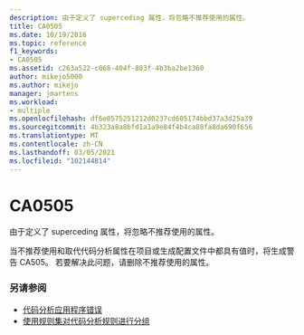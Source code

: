 ```yaml
---
description: 由于定义了 superceding 属性，将忽略不推荐使用的属性。
title: CA0505
ms.date: 10/19/2016
ms.topic: reference
f1_keywords:
- CA0505
ms.assetid: c263a522-c068-404f-883f-4b3ba2be1360
author: mikejo5000
ms.author: mikejo
manager: jmartens
ms.workload:
- multiple
ms.openlocfilehash: df6e0575251212d0237cd605174bbd37a3d25a39
ms.sourcegitcommit: 4b323a8a8bfd1a1a9e84f4b4ca88fa8da690f656
ms.translationtype: MT
ms.contentlocale: zh-CN
ms.lasthandoff: 03/05/2021
ms.locfileid: "102144814"
---
```

# <a name="ca0505"></a>CA0505

由于定义了 superceding 属性，将忽略不推荐使用的属性。

当不推荐使用和取代代码分析属性在项目或生成配置文件中都具有值时，将生成警告 CA505。 若要解决此问题，请删除不推荐使用的属性。

### <a name="see-also"></a>另请参阅

- [代码分析应用程序错误](../code-quality/code-analysis-application-errors.md)
- [使用规则集对代码分析规则进行分组](../code-quality/using-rule-sets-to-group-code-analysis-rules.md)
